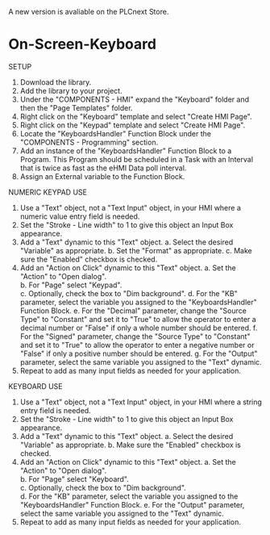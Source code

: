 A new version is avaliable on the PLCnext Store.

# On-Screen-Keyboard

SETUP
1. Download the library.
2. Add the library to your project.
3. Under the "COMPONENTS - HMI" expand the "Keyboard" folder and then the "Page Templates" folder.
4. Right click on the "Keyboard" template and select "Create HMI Page".
5. Right click on the "Keypad" template and select "Create HMI Page".
6. Locate the "KeyboardsHandler" Function Block under the "COMPONENTS - Programming" section.
7. Add an instance of the "KeyboardsHandler" Function Block to a Program.  This Program should be scheduled in a Task with an Interval that is twice as fast as the eHMI Data        poll interval.
8. Assign an External variable to the Function Block.


NUMERIC KEYPAD USE
1. Use a "Text" object, not a "Text Input" object, in your HMI where a numeric value entry field is needed.
2. Set the "Stroke - Line width" to 1 to give this object an Input Box appearance.
3. Add a "Text" dynamic to this "Text" object.
    a. Select the desired "Variable" as appropriate.
    b. Set the "Format" as appropriate.
    c. Make sure the "Enabled" checkbox is checked.
4. Add an "Action on Click" dynamic to this "Text" object. 
    a. Set the "Action" to "Open dialog".    
    b. For "Page" select "Keypad".    
    c. Optionally, check the box to "Dim background".
    d. For the "KB" parameter, select the variable you assigned to the "KeyboardsHandler" Function Block.
    e. For the "Decimal" parameter, change the "Source Type" to "Constant" and set it to "True" to allow the operator to enter a decimal number or "False" if only a whole number should be entered.
    f. For the "Signed" parameter, change the "Source Type" to "Constant" and set it to "True" to allow the operator to enter a negative number or "False" if only a positive number should be entered.
    g. For the "Output" parameter, select the same variable you assigned to the "Text" dynamic.    
5. Repeat to add as many input fields as needed for your application.


KEYBOARD USE
1. Use a "Text" object, not a "Text Input" object, in your HMI where a string entry field is needed.
2. Set the "Stroke - Line width" to 1 to give this object an Input Box appearance.
3. Add a "Text" dynamic to this "Text" object.
    a. Select the desired "Variable" as appropriate.
    b. Make sure the "Enabled" checkbox is checked.
4. Add an "Action on Click" dynamic to this "Text" object. 
    a. Set the "Action" to "Open dialog".    
    b. For "Page" select "Keyboard".    
    c. Optionally, check the box to "Dim background".    
    d. For the "KB" parameter, select the variable you assigned to the "KeyboardsHandler" Function Block.
    e. For the "Output" parameter, select the same variable you assigned to the "Text" dynamic.    
5. Repeat to add as many input fields as needed for your application.

